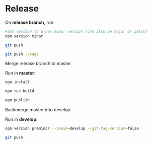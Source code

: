 # Release

On **release branch**, run:

```bash
#set version to a new minor version (can also be major or patch)
npm version minor 

git push

git push --tags 
```

Merge release branch to master

Run in **master**:
```bash
npm install 

npm run build

npm publish
```

Backmerge master into develop 

Run in **develop**:
```bash
npm version preminor --preid=develop --git-tag-version=false

git push
```